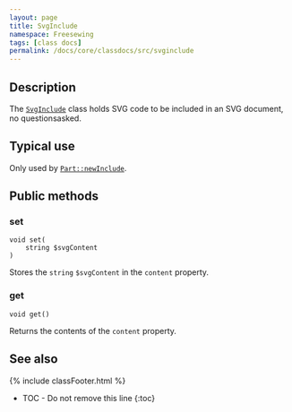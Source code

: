```yaml
---
layout: page
title: SvgInclude
namespace: Freesewing
tags: [class docs]
permalink: /docs/core/classdocs/src/svginclude
---
```

## Description 

The [`SvgInclude`](svginclude) class holds SVG code to be
included in an SVG document, no questionsasked.

## Typical use

Only used by [`Part::newInclude`](part#newinclude).

## Public methods

### set

```php?start_inline=1
void set(
    string $svgContent
)
```
Stores the `string` `$svgContent` in the `content` property.

### get

```php?start_inline=1
void get()
```
Returns the contents of the `content` property.

## See also

{% include classFooter.html %}
* TOC - Do not remove this line
{:toc}


